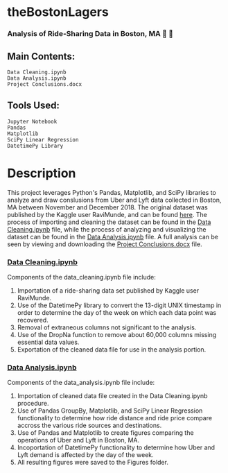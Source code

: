 # theBostonLagers
### Analysis of Ride-Sharing Data in Boston, MA 🚕 🚷


## Main Contents:
    Data Cleaning.ipynb
    Data Analysis.ipynb
    Project Conclusions.docx

## Tools Used:
    Jupyter Notebook
    Pandas
    Matplotlib
    SciPy Linear Regression
    DatetimePy Library

# Description

This project leverages Python's Pandas, Matplotlib, and SciPy libraries to analyze and draw conslusions from Uber and Lyft data collected in Boston, MA between November and December 2018. The original dataset was published by the Kaggle user RaviMunde, and can be found [here](https://www.kaggle.com/ravi72munde/uber-lyft-cab-prices). The process of importing and cleaning the dataset can be found in the [Data Cleaning.ipynb](https://github.com/blhawkins/theBostonLagers/blob/master/Data%20Cleaning.ipynb) file, while the process of analyzing and visualizing the dataset can be found in the [Data Analysis.ipynb](https://github.com/blhawkins/theBostonLagers/blob/master/Data%20Analysis.ipynb) file. A full analysis can be seen by viewing and downloading the [Project Conclusions.docx](https://github.com/blhawkins/theBostonLagers/blob/master/Project%20Conclusions.docx) file.

### [Data Cleaning.ipynb](https://github.com/blhawkins/theBostonLagers/blob/master/Data%20Cleaning.ipynb)
Components of the data_cleaning.ipynb file include:
1. Importation of a ride-sharing data set published by Kaggle user RaviMunde.
2. Use of the DatetimePy library to convert the 13-digit UNIX timestamp in order to determine the day of the week on which each data point was recovered.
3. Removal of extraneous columns not significant to the analysis.
4. Use of the DropNa function to remove about 60,000 columns missing essential data values.
5. Exportation of the cleaned data file for use in the analysis portion.

### [Data Analysis.ipynb](https://github.com/blhawkins/theBostonLagers/blob/master/Data%20Analysis.ipynb)
Components of the data_analysis.ipynb file include:
1. Importation of cleaned data file created in the Data Cleaning.ipynb procedure.
2. Use of Pandas GroupBy, Matplotlib, and SciPy Linear Regression functionality to determine how ride distance and ride price compare accross the various ride sources and destinations.
3. Use of Pandas and Matplotlib to create figures comparing the operations of Uber and Lyft in Boston, MA.
4. Incoportation of DatetimePy functionality to determine how Uber and Lyft demand is affected by the day of the week.
5. All resulting figures were saved to the Figures folder.

